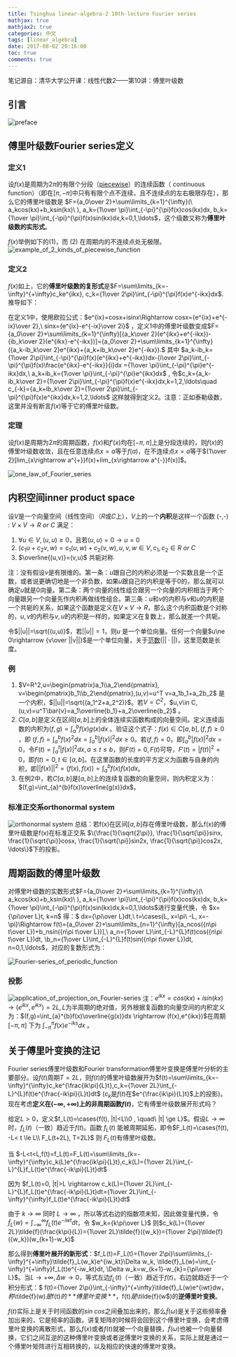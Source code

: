 ```yaml
---
title: Tsinghua linear-algebra-2 10th-lecture Fourier series
mathjax: true
mathjax2: true
categories: 中文
tags: [linear_algebra]
date: 2017-08-02 20:16:00
toc: true
comments: true
---
```


笔记源自：清华大学公开课：线性代数2——第10讲：傅里叶级数

## 引言

![preface](http://q4vftizgw.bkt.clouddn.com/gitpage/tsinghua_linear_algebra/2-10/1.png)

## 傅里叶级数Fourier series定义

### 定义1

设$f(x)$是周期为$2\pi$的有限个分段（[piecewise](https://en.wikipedia.org/wiki/Piecewise)）的连续函数（ continuous function）（即在$[\pi,-\pi]$中只有有限个点不连续，且不连续点的左右极限存在），那么它的傅里叶级数是 $F={a_0\over 2}+\sum\limits_{k=1}^{\infty}(\ a_kcos(kx)+b_ksin(kx)\ ), a_k={1\over \pi}\int_{-\pi}^{\pi}f(x)cos(kx)dx, b_k={1\over \pi}\int_{-\pi}^{\pi}f(x)sin(kx)dx,k=0,1,\ldots$，这个级数又称为**傅里叶级数的实形式**。

$f(x)$举例如下的$(1)$，而 $(2)$ 在周期内的不连续点处无极限。
![example_of_2_kinds_of_piecewise_function](http://q4vftizgw.bkt.clouddn.com/gitpage/tsinghua_linear_algebra/2-10/2.png)

### 定义2

$f(x)$如上，它的**傅里叶级数的复形式**是$F=\sum\limits_{k=-\infty}^{+\infty}c_ke^{ikx}, c_k={1\over 2\pi}\int_{-\pi}^{\pi}f(x)e^{-ikx}dx$. 推导如下：

在定义1中，使用欧拉公式：$e^{ix}=cosx+isinx\Rightarrow cosx={e^{ix}+e^{-ix}\over 2},\ sinx={e^{ix}-e^{-ix}\over 2i}$ ，定义1中的傅里叶级数变成$F={a_0\over 2}+\sum\limits_{k=1}^{\infty}[{a_k\over 2}(e^{ikx}+e^{-ikx})-{ib_k\over 2}(e^{ikx}-e^{-ikx})]={a_0\over 2}+\sum\limits_{k=1}^{\infty}({a_k-ib_k\over 2}e^{ikx}+{a_k+ib_k\over 2}e^{-ikx}).$ 其中
$a_k-ib_k={1\over 2\pi}\int_{-\pi}^{\pi}f(x)(e^{ikx}+e^{-ikx})dx-{i\over 2\pi}\int_{-\pi}^{\pi}f(x)\frac{e^{ikx}-e^{-ikx}}{i}dx ={1\over \pi}\int_{-\pi}^{\pi}e^{-ikx}dx,\ a_k+ib_k={1\over \pi}\int_{-\pi}^{\pi}e^{ikx}dx$  , 令$c_k={a_k-ib_k\over 2}={1\over 2\pi}\int_{-\pi}^{\pi}f(x)e^{-ikx}dx,k=1,2,\ldots\quad c_{-k}={a_k+ib_k\over 2}={1\over 2\pi}\int_{-\pi}^{\pi}f(x)e^{ikx}dx,k=1,2,\ldots$ 这样就得到定义2。注意：正如泰勒级数，这里并没有断言$f(x)$等于它的傅里叶级数。

### 定理

设$f(x)$是周期为$2\pi$的周期函数，$f(x)$和$f'(x)$均在$[-\pi, \pi]$上是分段连续的，则$f(x)$的傅里叶级数收敛，且在任意连续点$x=a$等于$f(a)$，在不连续点$x=a$等于${1\over 2}[lim_{x\rightarrow a^{+}}f(x)+lim_{x\rightarrow a^{-}}f(x)]$。 

![one_law_of_Fourier_series](http://q4vftizgw.bkt.clouddn.com/gitpage/tsinghua_linear_algebra/2-10/3.png)

## 内积空间inner product space

设$V$是一个向量空间（线性空间）（$R$或$C$上），$V$上的一个**内积**是这样一个函数 (-,-) : $V\times V\rightarrow R\ or\ C$ 满足：

1.  $\forall u\in V, (u,u)\ge0$，且若$(u,u)=0\rightarrow u=0$ 
2.  $(c_1u+c_2v,w)=c_1(u,w)+c_2(v,w), u,v,w\in V, c_1,c_2\in R\ or\ C$
3.  $\overline{(u,v)}=(v,u)$ 共轭对称

注：没有假设$v$是有限维的。第一条：$u$跟自己的内积必须是一个实数且是一个正数，或者说更确切地是一个非负数，如果$u$跟自己的内积是等于0的，那么就可以确定$u$就是$0$向量。第二条：两个向量的线性组合跟另一个向量的内积相当于两个向量跟另一个向量先作内积再做线性组合。第三条：$u$和$v$的内积与$v$和$u$的内积是一个共轭的关系，如果这个函数是定义在$V\times V\rightarrow R$，那么这个内积函数是个对称的，$u,v$的内积与$v,u$的内积是一样的，如果定义在复数上，那么就差一个共轭。

令$||u||=\sqrt{(u,u)}$，若$||u||=1$，则$u$ 是一个单位向量。任何一个向量$u\ne 0\rightarrow {v\over ||v||}$是一个单位向量，关于[范数]($||·||$)($||·||$)，这里范数是长度。

### 例

1.  $V=R^2,u=\begin{pmatrix}a_1\\a_2\end{pmatrix}, v=\begin{pmatrix}b_1\\b_2\end{pmatrix},(u,v)=u^T v=a_1b_1+a_2b_2$ 是一个内积，$||u||=\sqrt{(a_1^2+a_2^2)}$。若$V=C^2$，$u,v\in C, (u,v)=u^T\bar{v}=a_1\overline{b_1}+a_2\overline{b_2}$ 。
2.  $C[a,b]$是定义在区间$[a,b]$上的全体连续实函数构成的向量空间。定义连续函数的内积为$(f,g)=\int_{a}^{b}f(x)g(x)dx$ 。验证这个式子：$f(x)\in C[a,b], (f,f)\ge 0$ ，即 $(f,f)=\int_{a}^{b}{f(x)}^2dx=\int_{a}^{b}{|f(x)|}^2dx\ge 0$。若$(f,f)=0$，即$\int_{a}^{b}{|f(x)|}^2dx=0$，令$F(t)=\int_{a}^{t}{|f(x)|}^2dx, a\le t \le b$，则$F(t)=0, F(t)$可导，$F'(t)={|f(t)|}^2=0$，即$f(t)=0,t\in [a,b]$。在这里函数的长度的平方定义为函数与自身的内积，即$||f(x)||^2=(f(x),f(x))=\int_{a}^{b}f(x)f(x)dx$。
3.  在例2中，若$C[a,b]$是$[a,b]$上的连续复函数的向量空间，则内积定义为：$(f,g)=\int_{a}^{b}f(x)\overline{g(x)}dx$。

### 标准正交系orthonormal system

![orthonormal system](http://q4vftizgw.bkt.clouddn.com/gitpage/tsinghua_linear_algebra/2-10/4.png)
总结：若f(x)在区间$[a,b]$存在傅里叶级数，那么f(x)的傅里叶级数是f(x)在标准正交系
$\{\frac{1}{\sqrt{2\pi}}, \frac{1}{\sqrt{\pi}}sinx, \frac{1}{\sqrt{\pi}}cosx, \frac{1}{\sqrt{\pi}}sin2x, \frac{1}{\sqrt{\pi}}cos2x, \ldots\}$下的投影。

## 周期函数的傅里叶级数

对傅里叶级数的实数形式$F={a_0\over 2}+\sum\limits_{k=1}^{\infty}(\ a_kcos(kx)+b_ksin(kx)\ ), a_k={1\over \pi}\int_{-\pi}^{\pi}f(x)cos(kx)dx, b_k={1\over \pi}\int_{-\pi}^{\pi}f(x)sin(kx)dx,k=0,1,\ldots$进行变量代换，令 $x={\pi\over L}t, k=n$ 得：$ dx={\pi\over L}dt,\ t=\cases{L, x=\pi\\ -L, x=-\pi}\Rightarrow f(t)={a_0\over 2}+\sum\limits_{n=1}^{\infty}[a_ncos({n\pi t\over L})+b_nsin({n\pi t\over L})],\ a_n={1\over L}\int_{-L}^{L}f(t)cos({n\pi t\over L})dt, \\b_n={1\over L}\int_{-L}^{L}f(t)sin({n\pi t\over L})dt, n=0,1,\ldots$，对应的复数形式为： 

![Fourier-series_of_periodic_function](http://q4vftizgw.bkt.clouddn.com/gitpage/tsinghua_linear_algebra/2-10/5.png)

### 投影

![application_of_projection_on_Fourier-series](http://q4vftizgw.bkt.clouddn.com/gitpage/tsinghua_linear_algebra/2-10/6.png)
注：$e^{ikx}=cos(kx)+isin(kx)\rightarrow (e^{ikx},e^{ikx})=2L, L$为半周期的绝对值，另外根据复函数的向量空间的内积定义为：$(f,g)=\int_{a}^{b}f(x)\overline{g(x)}dx \rightarrow (f(x),e^{ikx})$在周期 $[-\pi,\pi]$ 下为 $\int_{-\pi}^{\pi}f(x)e^{-iks}dx$ 。

## 关于傅里叶变换的注记

Fourier series傅里叶级数和Fourier transformation傅里叶变换是傅里叶分析的主要部分。设$f(t)$周期$T=2L$，则$f(t)$的傅里叶级数展开为$f(t)=\sum\limits_{k=-\infty}^{\infty}c_ke^{\frac{ik\pi}{L}t},c_k={1\over 2L}\int_{-L}^{L}f(t)e^{\frac{-ik\pi}{L}t}dt$ ($c_k$是$f(t)$在$e^{\frac{ik\pi}{L}t}$上的投影)。现在考虑**定义在$(-\infty, +\infty)$上的非周期函数$f(t)$**，它有傅里叶级数展开形式吗？

给定$L>0$，定义$f_L(t)=\cases{f(t), |t|<L\\0 , \quad\ |t| \ge L}$。假设$L\rightarrow \infty$时，$f_L(t)$（一致）趋近于$f(t)$。函数 $f_L(t)$ 能被周期延拓，即令$F_L(t)=\cases{f(t), -L< t \le L\\ F_L(t+2L), T=2L}$ 则 $F_L(t)$有傅里叶级数。

当 $-L<t<L,f(t)=f_L(t)=F_L(t)=\sum\limits_{k=-\infty}^{\infty}c_k(L)e^{\frac{ik\pi}{L}t},c_k(L)={1\over 2L}\int_{-L}^{L}f_L(t)e^{\frac{-ik\pi}{L}t}dt$

因为 $f_L(t)=0, |t|>L \rightarrow c_k(L)={1\over 2L}\int_{-L}^{L}f_L(t)e^{\frac{-ik\pi}{L}t}dt={1\over 2L}\int_{-\infty}^{\infty}f_L(t)e^{\frac{-ik\pi}{L}t}dt$

由于 $k\rightarrow\infty$ 同时 $L\rightarrow \infty$ ，所以等式右边的指数项未知，因此做变量代换，令 $\tilde{f}_L(w)=\int_{-\infty}^{\infty}f_L(t)e^{-iwt}dt$，令 $w_k={k\pi\over L}$ 则$c_k(L)={1\over 2L}\tilde{f}(\frac{k\pi}{L})={1\over 2L}\tilde{f}({w_k})={1\over 2\pi}\tilde{f}({w_k})(w_{k+1}-w_k)$

那么得到**傅里叶展开的新形式**：$f_L(t)=F_L(t)={1\over 2\pi}\sum\limits_{-\infty}^{+\infty}\tilde{f}_L(w_k)e^{iw_kt}\Delta w_k, \tilde{f}_L(w)=\int_{-\infty}^{+\infty}f_L(t)e^{-iw_kt}dt, \Delta w_k=w_{k+1}-w_{k}={\pi\over L}$。当$L\rightarrow +\infty, \Delta w\rightarrow 0$，等式左边$f_L(t)$（一致）趋近于$f(t)$，右边就趋近于一个积分形式：$ f(t)={1\over 2\pi}\int_{-\infty}^{+\infty}\tilde{f}_L(w)e^{iwt}dw$， 称$\tilde{f}(w)$是$f(t)$的**傅里叶变换**，$f(t)$是$\tilde{f}(w$)的**逆傅里叶变换**。

$f(t)$实际上是关于时间函数的$sin\  cos$之间叠加出来的，那么$\tilde{f}(ω)$是关于这些频率叠加出来的，它是频率的函数。讲复矩阵的时候将会回到这个傅里叶变换，会考虑傅里叶变换的离散形式，那么$f(x)$或者$f(t)$就被一个向量替换，$\tilde{f}(ω)$也被一个向量替换，它们之间互逆的这种傅里叶变换或者逆傅里叶变换的关系，实际上就是通过一个傅里叶矩阵进行互相转换的，以及相应的快速的傅里叶变换。
